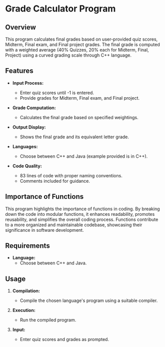 # Grade Calculator Program

## Overview

This program calculates final grades based on user-provided quiz scores, Midterm, Final exam, and Final project grades. The final grade is computed with a weighted average (40% Quizzes, 20% each for Midterm, Final, Project) using a curved grading scale through C++ language.

## Features

- **Input Process:**
  - Enter quiz scores until -1 is entered.
  - Provide grades for Midterm, Final exam, and Final project.

- **Grade Computation:**
  - Calculates the final grade based on specified weightings.

- **Output Display:**
  - Shows the final grade and its equivalent letter grade.

- **Languages:**
  - Choose between C++ and Java (example provided is in C++).

- **Code Quality:**
  - 83 lines of code with proper naming conventions.
  - Comments included for guidance.

## Importance of Functions

This program highlights the importance of functions in coding. By breaking down the code into modular functions, it enhances readability, promotes reusability, and simplifies the overall coding process. Functions contribute to a more organized and maintainable codebase, showcasing their significance in software development.

## Requirements

- **Language:**
   - Choose between C++ and Java.

## Usage

1. **Compilation:**
   - Compile the chosen language's program using a suitable compiler.

2. **Execution:**
   - Run the compiled program.

3. **Input:**
   - Enter quiz scores and grades as prompted.
